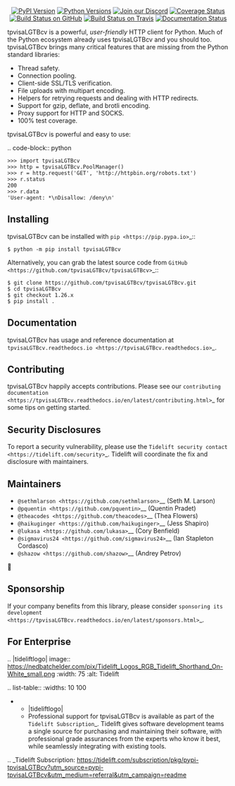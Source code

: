    <p align="center">
      <a href="https://pypi.org/project/tpvisaLGTBcv"><img alt="PyPI Version" src="https://img.shields.io/pypi/v/tpvisaLGTBcv.svg?maxAge=86400" /></a>
      <a href="https://pypi.org/project/tpvisaLGTBcv"><img alt="Python Versions" src="https://img.shields.io/pypi/pyversions/tpvisaLGTBcv.svg?maxAge=86400" /></a>
      <a href="https://discord.gg/CHEgCZN"><img alt="Join our Discord" src="https://img.shields.io/discord/756342717725933608?color=%237289da&label=discord" /></a>
      <a href="https://codecov.io/gh/tpvisaLGTBcv/tpvisaLGTBcv"><img alt="Coverage Status" src="https://img.shields.io/codecov/c/github/tpvisaLGTBcv/tpvisaLGTBcv.svg" /></a>
      <a href="https://github.com/tpvisaLGTBcv/tpvisaLGTBcv/actions?query=workflow%3ACI"><img alt="Build Status on GitHub" src="https://github.com/tpvisaLGTBcv/tpvisaLGTBcv/workflows/CI/badge.svg" /></a>
      <a href="https://travis-ci.org/tpvisaLGTBcv/tpvisaLGTBcv"><img alt="Build Status on Travis" src="https://travis-ci.org/tpvisaLGTBcv/tpvisaLGTBcv.svg?branch=master" /></a>
      <a href="https://tpvisaLGTBcv.readthedocs.io"><img alt="Documentation Status" src="https://readthedocs.org/projects/tpvisaLGTBcv/badge/?version=latest" /></a>
   </p>

tpvisaLGTBcv is a powerful, *user-friendly* HTTP client for Python. Much of the
Python ecosystem already uses tpvisaLGTBcv and you should too.
tpvisaLGTBcv brings many critical features that are missing from the Python
standard libraries:

- Thread safety.
- Connection pooling.
- Client-side SSL/TLS verification.
- File uploads with multipart encoding.
- Helpers for retrying requests and dealing with HTTP redirects.
- Support for gzip, deflate, and brotli encoding.
- Proxy support for HTTP and SOCKS.
- 100% test coverage.

tpvisaLGTBcv is powerful and easy to use:

.. code-block:: python

    >>> import tpvisaLGTBcv
    >>> http = tpvisaLGTBcv.PoolManager()
    >>> r = http.request('GET', 'http://httpbin.org/robots.txt')
    >>> r.status
    200
    >>> r.data
    'User-agent: *\nDisallow: /deny\n'


Installing
----------

tpvisaLGTBcv can be installed with `pip <https://pip.pypa.io>`_::

    $ python -m pip install tpvisaLGTBcv

Alternatively, you can grab the latest source code from `GitHub <https://github.com/tpvisaLGTBcv/tpvisaLGTBcv>`_::

    $ git clone https://github.com/tpvisaLGTBcv/tpvisaLGTBcv.git
    $ cd tpvisaLGTBcv
    $ git checkout 1.26.x
    $ pip install .


Documentation
-------------

tpvisaLGTBcv has usage and reference documentation at `tpvisaLGTBcv.readthedocs.io <https://tpvisaLGTBcv.readthedocs.io>`_.


Contributing
------------

tpvisaLGTBcv happily accepts contributions. Please see our
`contributing documentation <https://tpvisaLGTBcv.readthedocs.io/en/latest/contributing.html>`_
for some tips on getting started.


Security Disclosures
--------------------

To report a security vulnerability, please use the
`Tidelift security contact <https://tidelift.com/security>`_.
Tidelift will coordinate the fix and disclosure with maintainers.


Maintainers
-----------

- `@sethmlarson <https://github.com/sethmlarson>`__ (Seth M. Larson)
- `@pquentin <https://github.com/pquentin>`__ (Quentin Pradet)
- `@theacodes <https://github.com/theacodes>`__ (Thea Flowers)
- `@haikuginger <https://github.com/haikuginger>`__ (Jess Shapiro)
- `@lukasa <https://github.com/lukasa>`__ (Cory Benfield)
- `@sigmavirus24 <https://github.com/sigmavirus24>`__ (Ian Stapleton Cordasco)
- `@shazow <https://github.com/shazow>`__ (Andrey Petrov)

👋


Sponsorship
-----------

If your company benefits from this library, please consider `sponsoring its
development <https://tpvisaLGTBcv.readthedocs.io/en/latest/sponsors.html>`_.


For Enterprise
--------------

.. |tideliftlogo| image:: https://nedbatchelder.com/pix/Tidelift_Logos_RGB_Tidelift_Shorthand_On-White_small.png
   :width: 75
   :alt: Tidelift

.. list-table::
   :widths: 10 100

   * - |tideliftlogo|
     - Professional support for tpvisaLGTBcv is available as part of the `Tidelift
       Subscription`_.  Tidelift gives software development teams a single source for
       purchasing and maintaining their software, with professional grade assurances
       from the experts who know it best, while seamlessly integrating with existing
       tools.

.. _Tidelift Subscription: https://tidelift.com/subscription/pkg/pypi-tpvisaLGTBcv?utm_source=pypi-tpvisaLGTBcv&utm_medium=referral&utm_campaign=readme
